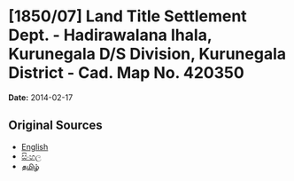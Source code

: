# [1850/07] Land Title Settlement Dept. - Hadirawalana Ihala, Kurunegala D/S Division, Kurunegala District - Cad. Map No. 420350

**Date:** 2014-02-17

## Original Sources

- [English](https://documents.gov.lk/view/extra-gazettes/2014/2/1850-07_E.pdf)
- [සිංහල](https://documents.gov.lk/view/extra-gazettes/2014/2/1850-07_S.pdf)
- [தமிழ்](https://documents.gov.lk/view/extra-gazettes/2014/2/1850-07_T.pdf)
